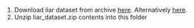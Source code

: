 1. Download liar dataset from archive [here](https://sites.cs.ucsb.edu/~william/data/liar_dataset.zip). 
Alternatively [here](https://paperswithcode.com/dataset/liar).
2. Unzip liar_dataset.zip contents into this folder 